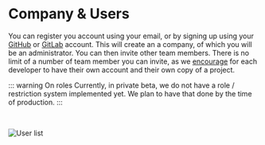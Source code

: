 # Company & Users

You can register you account using your email, or by signing up using your [GitHub]() or [GitLab]() account. This will create an a company, of which you will be an administrator. You can then invite other team members. There is no limit of a number of team member you can invite, as we [encourage]() for each developer to have their own account and their own copy of a project.

::: warning On roles
Currently, in private beta, we do not have a role / restriction system implemented yet. We plan to have that done by the time of production.
:::

<br />

![User list](/users.png "User list")
